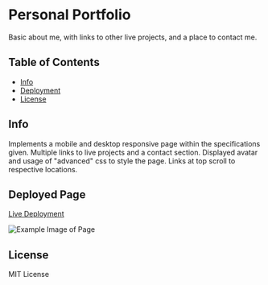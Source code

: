 # Personal Portfolio

Basic about me, with links to other live projects, and a place to contact me.

## Table of Contents

- [Info](#info)
- [Deployment](#deployed-page)
- [License](#license)

## Info

Implements a mobile and desktop responsive page within the specifications given. Multiple links to live projects and a contact section. Displayed avatar and usage of "advanced" css to style the page. Links at top scroll to respective locations.

## Deployed Page

[Live Deployment](https://notaud.github.io/bootcamp-challenge-2/)

![Example Image of Page](https://imgur.com/XBABByJ.png)

## License

MIT License
